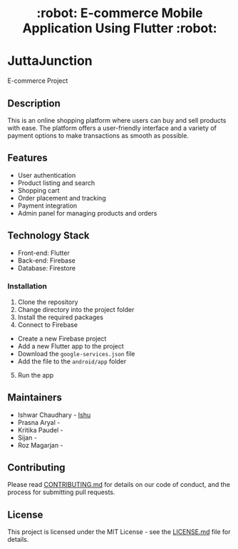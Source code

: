 <h1 align="center">
  :robot: E-commerce Mobile Application Using Flutter <a href="#"></a> :robot:
</h1>

# JuttaJunction

E-commerce Project

## Description

This is an online shopping platform where users can buy and sell products with ease. The platform offers a user-friendly interface and a variety of payment options to make transactions as smooth as possible.

## Features

- User authentication
- Product listing and search
- Shopping cart
- Order placement and tracking
- Payment integration
- Admin panel for managing products and orders

## Technology Stack

- Front-end: Flutter
- Back-end: Firebase
- Database: Firestore

### Installation

1. Clone the repository
2. Change directory into the project folder
3. Install the required packages
4. Connect to Firebase
- Create a new Firebase project
- Add a new Flutter app to the project
- Download the `google-services.json` file
- Add the file to the `android/app` folder
5. Run the app

## Maintainers

- Ishwar Chaudhary - [Ishu](https://github.com/ishwar46)
- Prasna Aryal - [](#)
- Kritika Paudel - [](#)
- Sijan - [](#)
- Roz Magarjan - [](#)

## Contributing

Please read [CONTRIBUTING.md](https://github.com/YOUR_USERNAME/e-commerce-project/blob/master/CONTRIBUTING.md) for details on our code of conduct, and the process for submitting pull requests.

## License

This project is licensed under the MIT License - see the [LICENSE.md](https://github.com/YOUR_USERNAME/e-commerce-project/blob/master/LICENSE.md) file for details.
